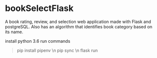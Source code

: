 # bookSelectFlask
A book rating, review, and selection web application made with Flask and postgreSQL. Also has an algorithm that identifies book category based on its name.

install python 3.6
run commands
> pip install pipenv \n
> pip sync \n
> flask run

